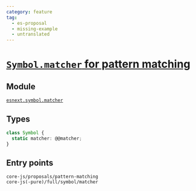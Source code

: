 ```yaml
---
category: feature
tag:
  - es-proposal
  - missing-example
  - untranslated
---
```


# [`Symbol.matcher` for pattern matching](https://github.com/tc39/proposal-pattern-matching)

## Module

[`esnext.symbol.matcher`](https://github.com/zloirock/core-js/blob/master/packages/core-js/modules/esnext.symbol.matcher.js)

## Types

```ts
class Symbol {
  static matcher: @@matcher;
}
```

## Entry points

```
core-js/proposals/pattern-matching
core-js(-pure)/full/symbol/matcher
```

